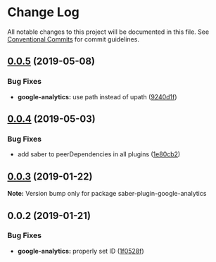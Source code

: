 # Change Log

All notable changes to this project will be documented in this file.
See [Conventional Commits](https://conventionalcommits.org) for commit guidelines.

## [0.0.5](https://github.com/egoist/saber/compare/saber-plugin-google-analytics@0.0.4...saber-plugin-google-analytics@0.0.5) (2019-05-08)

### Bug Fixes

- **google-analytics:** use path instead of upath ([9240d1f](https://github.com/egoist/saber/commit/9240d1f))

## [0.0.4](https://github.com/egoist/saber/compare/saber-plugin-google-analytics@0.0.3...saber-plugin-google-analytics@0.0.4) (2019-05-03)

### Bug Fixes

- add saber to peerDependencies in all plugins ([1e80cb2](https://github.com/egoist/saber/commit/1e80cb2))

## [0.0.3](https://github.com/egoist/saber/compare/saber-plugin-google-analytics@0.0.2...saber-plugin-google-analytics@0.0.3) (2019-01-22)

**Note:** Version bump only for package saber-plugin-google-analytics

## 0.0.2 (2019-01-21)

### Bug Fixes

- **google-analytics:** properly set ID ([1f0528f](https://github.com/egoist/saber/commit/1f0528f))
